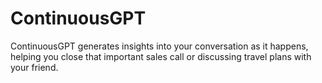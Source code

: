 # ContinuousGPT

ContinuousGPT generates insights into your conversation as it happens, helping you close that important sales call or discussing travel plans with your friend.
